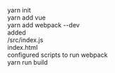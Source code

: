 yarn init  
yarn add vue  
yarn add webpack --dev  
added  
/src/index.js  
index.html  
configured scripts to run webpack  
yarn run build  
